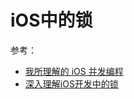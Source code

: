 # iOS中的锁

参考：

+ [我所理解的 iOS 并发编程](https://blog.boolchow.com/2018/04/06/iOS-Concurrency-Programming/)
+ [深入理解iOS开发中的锁](https://bestswifter.com/ios-lock/)
